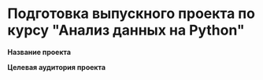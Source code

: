 # Подготовка выпускного проекта по курсу "Анализ данных на Python"
**Название проекта**   

**Целевая аудитория проекта** 
